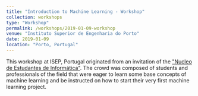```yaml
---
title: "Introduction to Machine Learning - Workshop"
collection: workshops
type: "Workshop"
permalink: /workshops/2019-01-09-workshop
venue: "Instituto Superior de Engenharia do Porto"
date: 2019-01-09
location: "Porto, Portugal"
---
```



This workshop at ISEP, Portugal originated from an invitation of the ["Nucleo de Estudantes de Informática"](https://www.nei-isep.org/). The crowd was composed of students and professionals of the field that were eager to learn some base concepts of machine learning and be instructed on how to start their very first machine learning project. 
